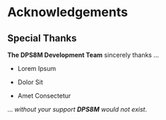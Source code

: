 <!-- SPDX-License-Identifier: LicenseRef-DPS8M-Doc OR LicenseRef-CFGAL -->
<!-- SPDX-FileCopyrightText: 2021-2022 The DPS8M Development Team -->
<!-- scspell-id: 80f4bd29-f778-11ec-9846-80ee73e9b8e7 -->

<!-- pagebreak -->

# Acknowledgements

## Special Thanks

<!-- br -->

**The DPS8M Development Team** sincerely thanks ...

- Lorem Ipsum

- Dolor Sit

- Amet Consectetur

 ... *without your support* ***DPS8M*** *would not exist*.
